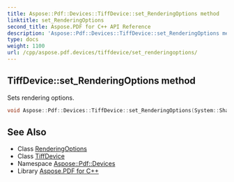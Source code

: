 ```yaml
---
title: Aspose::Pdf::Devices::TiffDevice::set_RenderingOptions method
linktitle: set_RenderingOptions
second_title: Aspose.PDF for C++ API Reference
description: 'Aspose::Pdf::Devices::TiffDevice::set_RenderingOptions method. Sets rendering options in C++.'
type: docs
weight: 1100
url: /cpp/aspose.pdf.devices/tiffdevice/set_renderingoptions/
---
```

## TiffDevice::set_RenderingOptions method


Sets rendering options.

```cpp
void Aspose::Pdf::Devices::TiffDevice::set_RenderingOptions(System::SharedPtr<Aspose::Pdf::RenderingOptions> value)
```

## See Also

* Class [RenderingOptions](../../../aspose.pdf/renderingoptions/)
* Class [TiffDevice](../)
* Namespace [Aspose::Pdf::Devices](../../)
* Library [Aspose.PDF for C++](../../../)
